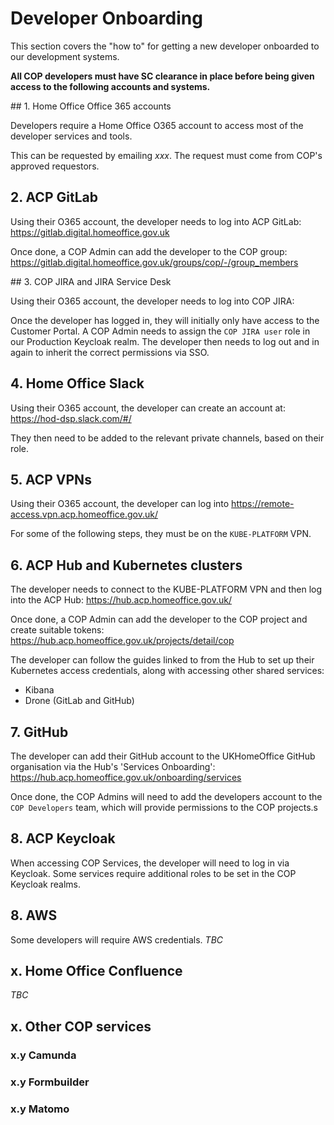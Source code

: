 # Developer Onboarding

This section covers the "how to" for getting a new developer onboarded to our
development systems.

**All COP developers must have SC clearance in place before being given access
to the following accounts and systems.**


## 1. Home Office Office 365 accounts

Developers require a Home Office O365 account to access most of the developer
services and tools.

This can be requested by emailing *xxx*. The request must come from COP's
approved requestors.

## 2. ACP GitLab

Using their O365 account, the developer needs to log into ACP GitLab:
https://gitlab.digital.homeoffice.gov.uk

Once done, a COP Admin can add the developer to the COP group:
https://gitlab.digital.homeoffice.gov.uk/groups/cop/-/group_members


## 3. COP JIRA and JIRA Service Desk

Using their O365 account, the developer needs to log into COP JIRA:

Once the developer has logged in, they will initially only have access to the
Customer Portal. A COP Admin needs to assign the `COP JIRA user` role in our
Production Keycloak realm. The developer then needs to log out and in again to
inherit the correct permissions via SSO.


## 4. Home Office Slack

Using their O365 account, the developer can create an account at:
https://hod-dsp.slack.com/#/

They then need to be added to the relevant private channels, based on their
role.


## 5. ACP VPNs

Using their O365 account, the developer can log into
https://remote-access.vpn.acp.homeoffice.gov.uk/

For some of the following steps, they must be on the `KUBE-PLATFORM` VPN.


## 6. ACP Hub and Kubernetes clusters

The developer needs to connect to the KUBE-PLATFORM VPN and then log into the
ACP Hub: https://hub.acp.homeoffice.gov.uk/

Once done, a COP Admin can add the developer to the COP project and create
suitable tokens:
https://hub.acp.homeoffice.gov.uk/projects/detail/cop

The developer can follow the guides linked to from the Hub to set up their
Kubernetes access credentials, along with accessing other shared services:

* Kibana
* Drone (GitLab and GitHub)

## 7. GitHub

The developer can add their GitHub account to the UKHomeOffice GitHub
organisation via the Hub's 'Services Onboarding':
https://hub.acp.homeoffice.gov.uk/onboarding/services

Once done, the COP Admins will need to add the developers account to the
`COP Developers` team, which will provide permissions to the COP projects.s

## 8. ACP Keycloak

When accessing COP Services, the developer will need to log in via Keycloak.
Some services require additional roles to be set in the COP Keycloak realms.


## 8. AWS

Some developers will require AWS credentials. *TBC*


## x. Home Office Confluence

*TBC*

## x. Other COP services

### x.y Camunda

### x.y Formbuilder

### x.y Matomo
